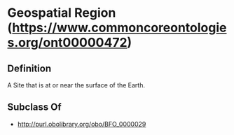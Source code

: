 # Geospatial Region (https://www.commoncoreontologies.org/ont00000472)

## Definition
A Site that is at or near the surface of the Earth.

## Subclass Of
- http://purl.obolibrary.org/obo/BFO_0000029

